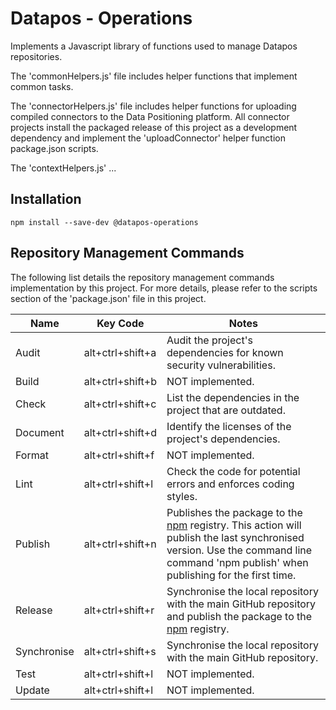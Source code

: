 # Datapos - Operations

Implements a Javascript library of functions used to manage Datapos repositories.

The 'commonHelpers.js' file includes helper functions that implement common tasks.

The 'connectorHelpers.js' file includes helper functions for uploading compiled connectors to the Data Positioning platform. All connector projects install the packaged release of this project as a development dependency and implement the 'uploadConnector' helper function package.json scripts.

The 'contextHelpers.js' ...

## Installation

```
npm install --save-dev @datapos-operations
```

## Repository Management Commands

The following list details the repository management commands implementation by this project. For more details, please refer to the scripts section of the 'package.json' file in this project.

| Name        | Key Code         | Notes                                                                                                                                                                                                       |
| ----------- | ---------------- | ----------------------------------------------------------------------------------------------------------------------------------------------------------------------------------------------------------- |
| Audit       | alt+ctrl+shift+a | Audit the project's dependencies for known security vulnerabilities.                                                                                                                                        |
| Build       | alt+ctrl+shift+b | NOT implemented.                                                                                                                                                                                            |
| Check       | alt+ctrl+shift+c | List the dependencies in the project that are outdated.                                                                                                                                                     |
| Document    | alt+ctrl+shift+d | Identify the licenses of the project's dependencies.                                                                                                                                                        |
| Format      | alt+ctrl+shift+f | NOT implemented.                                                                                                                                                                                            |
| Lint        | alt+ctrl+shift+l | Check the code for potential errors and enforces coding styles.                                                                                                                                             |
| Publish     | alt+ctrl+shift+n | Publishes the package to the [npm](https://www.npmjs.com/) registry. This action will publish the last synchronised version. Use the command line command 'npm publish' when publishing for the first time. |
| Release     | alt+ctrl+shift+r | Synchronise the local repository with the main GitHub repository and publish the package to the [npm](https://www.npmjs.com/) registry.                                                                     |
| Synchronise | alt+ctrl+shift+s | Synchronise the local repository with the main GitHub repository.                                                                                                                                           |
| Test        | alt+ctrl+shift+l | NOT implemented.                                                                                                                                                                                            |
| Update      | alt+ctrl+shift+l | NOT implemented.                                                                                                                                                                                            |
